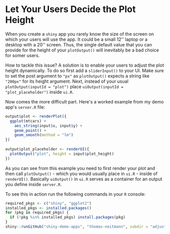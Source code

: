 # Let Your Users Decide the Plot Height

When you create a `shiny` app you rarely know the size of the screen on which your users will use the app. It could be a small 12'' laptop or a desktop with a 20'' screen. Thus, the single default value that you can provide for the height of your `plotOutput()` will inevitably be a bad choice for somer users.

How to tackle this issue? A solution is to enable your users to adjust the plot height dynamically. To do so first add a `sliderInput()` to your UI. Make sure to set the post argument to `"px"` as `plotOutput()` expects a string like `"200px"` for its height argument. Next, instead of your usual `plotOutput(inputId = "plot")` place `uiOutput(inputId = "plot_placeholder")` inside `ui.R`.

Now comes the more difficult part. Here's a worked example from my demo app's `server.R` file:

```r
output$plot <- renderPlot({
  ggplot(mtcars) +
    aes_string(input$x, input$y) +
    geom_point() +
    geom_smooth(method = "lm")
})
 
output$plot_placeholder <- renderUI({
  plotOutput("plot", height = input$plot_height)
})
```

As you can see from this example you need to first render your plot and then call `plotOutput()` - which you would usually place in `ui.R` - inside of `renderUI()`. Basically `uiOutput()` in `ui.R` serves as a container for an output you define inside `server.R`.

To see this in action run the following commands in your `R` console:

```r
required_pkgs <- c("shiny", "ggplot2")
installed_pkgs <- installed.packages()
for (pkg in required_pkgs) {
  if (!pkg %in% installed_pkgs) install.packages(pkg)
}
shiny::runGitHub("shiny-demo-apps", "thomas-neitmann", subdir = "adjust-plot-height")
```
